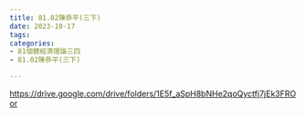 ```yaml
---
title: 81.02陳恭平(三下)
date: 2023-10-17
tags: 
categories:
- 81個體經濟理論三四
- 81.02陳恭平(三下)

---
```

https://drive.google.com/drive/folders/1E5f_aSpH8bNHe2qoQyctfj7jEk3FROor
